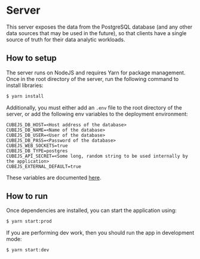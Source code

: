 # Server
This server exposes the data from the PostgreSQL database (and any other data sources that may be used in the future), so that clients have a single source of truth for their data analytic workloads.

## How to setup
The server runs on NodeJS and requires Yarn for package management. Once in the root directory of the server, run the following command to install libraries:

```bash
$ yarn install
```

Additionally, you must either add an `.env` file to the root directory of the server, or add the following env variables to the deployment environment:

```
CUBEJS_DB_HOST=<Host address of the database>
CUBEJS_DB_NAME=<Name of the database>
CUBEJS_DB_USER=<User of the database>
CUBEJS_DB_PASS=<Password of the database>
CUBEJS_WEB_SOCKETS=true
CUBEJS_DB_TYPE=postgres
CUBEJS_API_SECRET=<Some long, random string to be used internally by the application>
CUBEJS_EXTERNAL_DEFAULT=true
```

These variables are documented [here](https://cube.dev/docs/reference/environment-variables).

## How to run
Once dependencies are installed, you can start the application using:

```bash
$ yarn start:prod
```

If you are performing dev work, then you should run the app in development mode:

```bash
$ yarn start:dev
```
